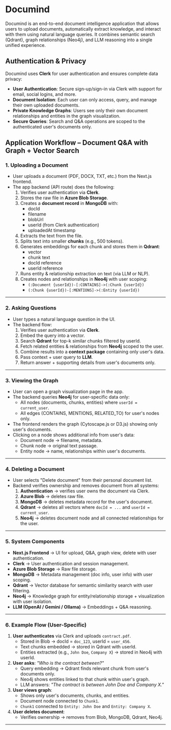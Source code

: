 # Documind

Documind is an end-to-end document intelligence application that allows users to upload documents, automatically extract knowledge, and interact with them using natural language queries. It combines semantic search (Qdrant), graph relationships (Neo4j), and LLM reasoning into a single unified experience.

## Authentication & Privacy

Documind uses **Clerk** for user authentication and ensures complete data privacy:
- **User Authentication**: Secure sign-up/sign-in via Clerk with support for email, social logins, and more.
- **Document Isolation**: Each user can only access, query, and manage their own uploaded documents.
- **Private Knowledge Graphs**: Users see only their own document relationships and entities in the graph visualization.
- **Secure Queries**: Search and Q&A operations are scoped to the authenticated user's documents only.

## Application Workflow – Document Q&A with Graph + Vector Search

### 1. Uploading a Document
- User uploads a document (PDF, DOCX, TXT, etc.) from the Next.js frontend.
- The app backend (API route) does the following:
  1. Verifies user authentication via **Clerk**.
  2. Stores the raw file in **Azure Blob Storage**.
  3. Creates a **document record** in **MongoDB** with:
     - docId
     - filename
     - blobUrl
     - userId (from Clerk authentication)
     - uploadedAt timestamp
  4. Extracts the text from the file.
  5. Splits text into smaller **chunks** (e.g., 500 tokens).
  6. Generates embeddings for each chunk and stores them in **Qdrant**:
     - vector
     - chunk text
     - docId reference
     - userId reference
  7. Runs entity & relationship extraction on text (via LLM or NLP).
  8. Creates nodes and relationships in **Neo4j** with user scoping:
     - `(:Document {userId})-[:CONTAINS]->(:Chunk {userId})`
     - `(:Chunk {userId})-[:MENTIONS]->(:Entity {userId})`

---

### 2. Asking Questions
- User types a natural language question in the UI.
- The backend flow:
  1. Verifies user authentication via **Clerk**.
  2. Embed the query into a vector.
  3. Search **Qdrant** for top-k similar chunks filtered by userId.
  4. Fetch related entities & relationships from **Neo4j** scoped to the user.
  5. Combine results into a **context package** containing only user's data.
  6. Pass context + user query to **LLM**.
  7. Return answer + supporting details from user's documents only.

---

### 3. Viewing the Graph
- User can open a graph visualization page in the app.
- The backend queries **Neo4j** for user-specific data only:
  - All nodes (documents, chunks, entities) where `userId = current_user`.
  - All edges (CONTAINS, MENTIONS, RELATED_TO) for user's nodes only.
- The frontend renders the graph (Cytoscape.js or D3.js) showing only user's documents.
- Clicking on a node shows additional info from user's data:
  - Document node → filename, metadata.
  - Chunk node → original text passage.
  - Entity node → name, relationships within user's documents.

---

### 4. Deleting a Document
- User selects "Delete document" from their personal document list.
- Backend verifies ownership and removes document from all systems:
  1. **Authentication** → verifies user owns the document via Clerk.
  2. **Azure Blob** → deletes raw file.
  3. **MongoDB** → deletes metadata record for the user's document.
  4. **Qdrant** → deletes all vectors where `docId = ...` and `userId = current_user`.
  5. **Neo4j** → deletes document node and all connected relationships for the user.

---

### 5. System Components
- **Next.js Frontend** → UI for upload, Q&A, graph view, delete with user authentication.
- **Clerk** → User authentication and session management.
- **Azure Blob Storage** → Raw file storage.
- **MongoDB** → Metadata management (doc info, user info) with user scoping.
- **Qdrant** → Vector database for semantic similarity search with user filtering.
- **Neo4j** → Knowledge graph for entity/relationship storage + visualization with user isolation.
- **LLM (OpenAI / Gemini / Ollama)** → Embeddings + Q&A reasoning.

---

### 6. Example Flow (User-Specific)
1. **User authenticates** via Clerk and uploads `contract.pdf`.
   - Stored in Blob → docId = `doc_123`, userId = `user_456`.
   - Text chunks embedded → stored in Qdrant with userId.
   - Entities extracted (e.g., `John Doe`, `Company X`) → stored in Neo4j with userId.
2. **User asks**: *"Who is the contract between?"*
   - Query embedding → Qdrant finds relevant chunk from user's documents only.
   - Neo4j shows entities linked to that chunk within user's graph.
   - LLM answers: *"The contract is between John Doe and Company X."*
3. **User views graph**:
   - Shows only user's documents, chunks, and entities.
   - Document node connected to `Chunk1`.
   - `Chunk1` connected to `Entity: John Doe` and `Entity: Company X`.
4. **User deletes document**:
   - Verifies ownership → removes from Blob, MongoDB, Qdrant, Neo4j.

---
